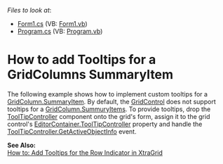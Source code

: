 <!-- default file list -->
*Files to look at*:

* [Form1.cs](./CS/GridControlSummuryItem/Form1.cs) (VB: [Form1.vb](./VB/GridControlSummuryItem/Form1.vb))
* [Program.cs](./CS/GridControlSummuryItem/Program.cs) (VB: [Program.vb](./VB/GridControlSummuryItem/Program.vb))
<!-- default file list end -->
# How to add Tooltips for a GridColumns SummaryItem


<p>The following example shows how to implement custom tooltips for a <a href="http://documentation.devexpress.com/#WindowsForms/DevExpressXtraGridColumnsGridColumn_SummaryItemtopic">GridColumn.SummaryItem</a>. By default, the <a href="http://documentation.devexpress.com/#WindowsForms/clsDevExpressXtraGridGridControltopic">GridControl</a> does not support tooltips for a <a href="http://documentation.devexpress.com/#WindowsForms/DevExpressXtraGridColumnsGridColumn_SummaryItemtopic">GridColumn.SummuryItems</a>. To provide tooltips, drop the <a href="http://documentation.devexpress.com/#CoreLibraries/clsDevExpressUtilsToolTipControllertopic">ToolTipController</a> component onto the grid's form, assign it to the grid control's <a href="http://documentation.devexpress.com/#WindowsForms/DevExpressXtraEditorsContainerEditorContainer_ToolTipControllertopic">EditorContainer.ToolTipController</a> property and handle the <a href="http://documentation.devexpress.com/#CoreLibraries/DevExpressUtilsToolTipController_GetActiveObjectInfotopic">ToolTipController.GetActiveObjectInfo</a> event.</p><p><strong>See Also:</strong><br />
<a href="http://documentation.devexpress.com/#WindowsForms/CustomDocument1964">How to: Add Tooltips for the Row Indicator in XtraGrid </a></p>

<br/>


